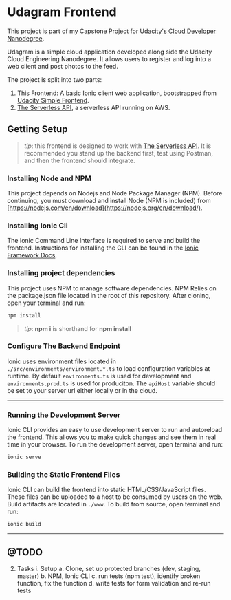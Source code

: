 # Udagram Frontend

This project is part of my Capstone Project for [Udacity's Cloud Developer Nanodegree](https://www.udacity.com/course/cloud-developer-nanodegree--nd9990).

Udagram is a simple cloud application developed along side the Udacity Cloud Engineering Nanodegree.
It allows users to register and log into a web client and post photos to the feed.

The project is split into two parts:
1. This Frontend: A basic Ionic client web application, bootstrapped from [Udacity Simple Frontend](https://github.com/udacity/cloud-developer/tree/master/course-02/exercises/udacity-c2-frontend).
2. [The Serverless API](https://github.com/leandrorondon/udagram-serverless-go), a serverless API running on AWS.

## Getting Setup

> _tip_: this frontend is designed to work with [The Serverless API](https://github.com/leandrorondon/udagram-serverless-go). It is recommended you stand up the backend first, test using Postman, and then the frontend should integrate.

### Installing Node and NPM
This project depends on Nodejs and Node Package Manager (NPM). Before continuing, you must download and install Node (NPM is included) from [https://nodejs.com/en/download](https://nodejs.org/en/download/).

### Installing Ionic Cli
The Ionic Command Line Interface is required to serve and build the frontend. Instructions for installing the CLI can be found in the [Ionic Framework Docs](https://ionicframework.com/docs/installation/cli).

### Installing project dependencies

This project uses NPM to manage software dependencies. NPM Relies on the package.json file located in the root of this repository. After cloning, open your terminal and run:
```bash
npm install
```
>_tip_: **npm i** is shorthand for **npm install**

### Configure The Backend Endpoint
Ionic uses environment files located in `./src/environments/environment.*.ts` to load configuration variables at runtime. By default `environments.ts` is used for development and `environments.prod.ts` is used for produciton. The `apiHost` variable should be set to your server url either locally or in the cloud.

***
### Running the Development Server
Ionic CLI provides an easy to use development server to run and autoreload the frontend. This allows you to make quick changes and see them in real time in your browser. To run the development server, open terminal and run:

```bash
ionic serve
```

### Building the Static Frontend Files
Ionic CLI can build the frontend into static HTML/CSS/JavaScript files. These files can be uploaded to a host to be consumed by users on the web. Build artifacts are located in `./www`. To build from source, open terminal and run:
```bash
ionic build
```
***

## @TODO
2. Tasks
    i. Setup
        a. Clone, set up protected branches (dev, staging, master)
        b. NPM, Ionic CLI
        c. run tests (npm test), identify broken function, fix the function
        d. write tests for form validation and re-run tests
